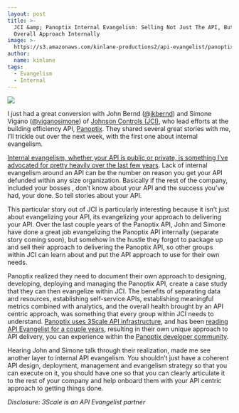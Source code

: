 ```yaml
---
layout: post
title: >-
  JCI &amp; Panoptix Internal Evangelism: Selling Not Just The API, But The
  Overall Approach Internally
image: >-
  https://s3.amazonaws.com/kinlane-productions2/api-evangelist/panoptix/johnson-control-panoptix.png
author:
  name: kinlane
tags:
  - Evangelism
  - Internal
---
```

[![](https://s3.amazonaws.com/kinlane-productions2/api-evangelist/panoptix/johnson-control-panoptix.png)](https://whatspossible.johnsoncontrols.com/community/panoptix "building efficiency API")

I just had a great conversion with John Bernd ([@jkbernd](https://twitter.com/jkbernd)) and Simone Vigano ([@viganosimone](https://twitter.com/viganosimone)) of [Johnson Controls (JCI)](http://www.johnsoncontrols.com/), who lead efforts at the building efficiency API, [Panoptix](https://whatspossible.johnsoncontrols.com/community/panoptix "building efficiency API"). They shared several great stories with me, I’ll trickle out over the next week, with the first one about internal evangelism.

[Internal evangelism, whether your API is public or private, is something I’ve advocated for pretty heavily over the last few years](http://apievangelist.com/2011/09/29/api-evangelism-is-equal-parts-internal-partner-and-public-outreach/ "Internal evangelism, whether your API is public or private, is something I’ve advocated for pretty heavily over the last few years"). Lack of internal evangelism around an API can be the number on reason you get your API defunded within any size organization. Basically if the rest of the company, included your bosses , don’t know about your API and the success you’ve had, your done. So tell stories about your API.

This particular story out of JCI is particularly interesting because it isn’t just about evangelizing your API, its evangelizing your approach to delivering your API. Over the last couple years of the Panoptix API, John and Simone have done a great job evangelizing the Panoptix API internally (separate story coming soon), but somehow in the hustle they forgot to package up and sell their approach to delivering the Panoptix API, so other groups within JCI can learn about and put the API approach to use for their own needs.

Panoptix realized they need to document their own approach to designing, developing, deploying and managing the Panoptix API, create a case study that they can then evangelize within JCI. The benefits of separating data and resources, establishing self-service APIs, establishing meaningful metrics combined with analytics, and the overall health brought by an API centric approach, was something that every group within JCI needs to understand. [Panoptix uses 3Scale API infrastructure](http://www.3scale.net/tag/panoptix/), and has been [reading API Evangelist for a couple years](http://apievangelist.com/2012/12/17/making-an-impact-on-environment-with-building-management-apis/), resulting in their own unique approach to API delivery, you can experience within the [Panoptix developer community](https://whatspossible.johnsoncontrols.com/community/panoptix).

Hearing John and Simone talk through their realization, made me see another layer to internal API evangelism. You shouldn’t just have a coherent API design, deployment, management and evangelism strategy so that you can execute on it, you should have one so that you can clearly articulate it to the rest of your company and help onboard them with your API centric approach to getting things done.

_Disclosure: 3Scale is an API Evangelist partner_